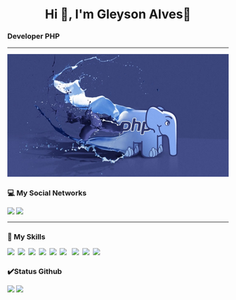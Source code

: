 
<h1 align='center'>Hi 👋, I'm Gleyson Alves🚀</h1>
<h3>Developer PHP</h3>
<hr>
<div class="container">
	<img height="280em" width="100%" src="logophp.jpg">
</div>

<h3>💻 My Social Networks</h3>

<div>
   <a href="https://www.linkedin.com/in/gleyson-andrade-a71a65120" target="_blank"><img src="https://img.shields.io/badge/-LinkedIn-%230077B5?style=for-the-badge&logo=linkedin&logoColor=white" target="_blank"></a> 
   <a href="https://api.whatsapp.com/send?phone=5531981018598" target="_blank"><img src="https://img.shields.io/badge/WhatsApp-25D366?style=for-the-badge&logo=whatsapp&logoColor=white" target="_blank"></a> 
 </div>
<!-- [<img src="/icons/logo-whatsapp.svg" width="22">](https://api.whatsapp.com/send?phone=5531981018598)
[<img src="/icons/logo-instagram.svg" width="22">](https://www.instagram.com/gleyson_alves_andrade/)
[<img src="/icons/logo-linkedin.svg" width="22">](https://www.linkedin.com/in/gleyson-andrade-a71a65120/) -->

<hr>

<h3>📖 My Skills</h3>

<div style="display: inline-block;">
	<img src="https://img.shields.io/badge/HTML5-E34F26?style=for-the-badge&logo=html5&logoColor=white" />&nbsp;
	<img src="https://img.shields.io/badge/CSS3-1572B6?style=for-the-badge&logo=css3&logoColor=white" />&nbsp;
	<img src="https://img.shields.io/badge/Bootstrap-563D7C?style=for-the-badge&logo=bootstrap&logoColor=white" />&nbsp;
	<img src="https://img.shields.io/badge/JavaScript-323330?style=for-the-badge&logo=javascript&logoColor=F7DF1E" />&nbsp;
	<img src="https://img.shields.io/badge/PHP-777BB4?style=for-the-badge&logo=php&logoColor=white" />&nbsp;
	<img src="https://img.shields.io/badge/MySQL-00000F?style=for-the-badge&logo=mysql&logoColor=white" /> &nbsp;
	<img src="https://img.shields.io/badge/GIT-E44C30?style=for-the-badge&logo=git&logoColor=white" />&nbsp;
	<img src="https://img.shields.io/badge/GitHub-100000?style=for-the-badge&logo=github&logoColor=white" />&nbsp;
	<img src="https://img.shields.io/badge/Linux-FCC624?style=for-the-badge&logo=linux&logoColor=black" />  &nbsp;
</div>


### :heavy_check_mark:Status Github

<div align="left">
<img height="150em" src="https://github-readme-stats.vercel.app/api?username=gleysonandrade&show_icons=true&hide_border=true&count_private=true&include_all_commits=true&theme=tokyonight" />
<img height="150em" src="https://github-readme-stats.vercel.app/api/top-langs/?username=gleysonandrade&exclude_repo=KNN-Image-Classification&show_icons=true&hide_border=true&layout=compact&langs_count=8&theme=tokyonight"/>	
</div><br>	
